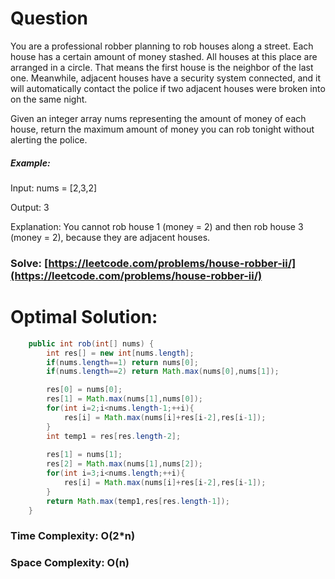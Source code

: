 # Question

You are a professional robber planning to rob houses along a street. Each house has a certain amount of money stashed. All houses at this place are arranged in a circle. That means the first house is the neighbor of the last one. Meanwhile, adjacent houses have a security system connected, and it will automatically contact the police if two adjacent houses were broken into on the same night.

Given an integer array nums representing the amount of money of each house, return the maximum amount of money you can rob tonight without alerting the police.


##### Example:

Input: nums = [2,3,2]

Output: 3

Explanation: You cannot rob house 1 (money = 2) and then rob house 3 (money = 2), because they are adjacent houses.



### Solve: [https://leetcode.com/problems/house-robber-ii/](https://leetcode.com/problems/house-robber-ii/)
   


# Optimal Solution:  


``` java
    public int rob(int[] nums) {
        int res[] = new int[nums.length];
        if(nums.length==1) return nums[0];
        if(nums.length==2) return Math.max(nums[0],nums[1]);

        res[0] = nums[0];
        res[1] = Math.max(nums[1],nums[0]);
        for(int i=2;i<nums.length-1;++i){
            res[i] = Math.max(nums[i]+res[i-2],res[i-1]);
        }
        int temp1 = res[res.length-2];
        
        res[1] = nums[1];
        res[2] = Math.max(nums[1],nums[2]);
        for(int i=3;i<nums.length;++i){
            res[i] = Math.max(nums[i]+res[i-2],res[i-1]);
        }
        return Math.max(temp1,res[res.length-1]);
    }
```
### Time Complexity: O(2*n)
### Space Complexity: O(n)
